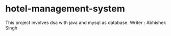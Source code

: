 # hotel-management-system
 This project involves dsa with java and mysql as database.
 Writer : Abhishek Singh
